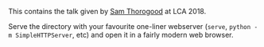 This contains the talk given by [Sam Thorogood](https://twitter.com/samthor) at LCA 2018.

Serve the directory with your favourite one-liner webserver (`serve`, `python -m SimpleHTTPServer`, etc) and open it in a fairly modern web browser.

